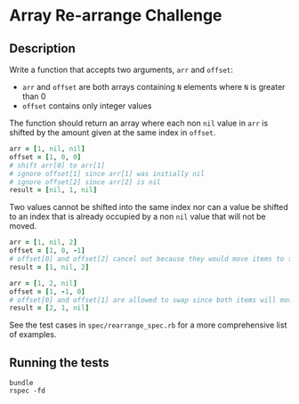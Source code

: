# Array Re-arrange Challenge

## Description

Write a function that accepts two arguments, `arr` and `offset`:

- `arr` and `offset` are both arrays containing `N` elements where `N` is greater than 0
- `offset` contains only integer values

The function should return an array where each non `nil` value in `arr` is shifted by the amount given at the same index in `offset`.

```ruby
arr = [1, nil, nil]
offset = [1, 0, 0]
# shift arr[0] to arr[1]
# ignore offset[1] since arr[1] was initially nil
# ignore offset[2] since arr[2] is nil
result = [nil, 1, nil]
```

Two values cannot be shifted into the same index nor can a value be shifted to an index that is already occupied by a
non `nil` value that will not be moved.

```ruby
arr = [1, nil, 2]
offset = [1, 0, -1]
# offset[0] and offset[2] cancel out because they would move items to the same index
result = [1, nil, 2]

arr = [1, 2, nil]
offset = [1, -1, 0]
# offset[0] and offset[1] are allowed to swap since both items will move
result = [2, 1, nil]

```

See the test cases in `spec/rearrange_spec.rb` for a more comprehensive list of examples.

## Running the tests

    bundle
    rspec -fd
